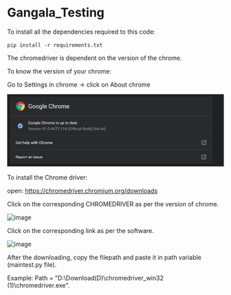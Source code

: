 # Gangala_Testing

To install all the dependencies required to this code:

``` 
pip install -r requirements.txt 
```



The chromedriver is dependent on the version of the chrome.


To know the version of your chrome:

Go to Settings in chrome -> click on About chrome

![alt text](https://github.com/AlluDaddy/Gangala_Testing/blob/main/image.png?raw=true)

To install the Chrome driver:

open: https://chromedriver.chromium.org/downloads

Click on the corresponding CHROMEDRIVER as per the version of chrome.

![image](https://user-images.githubusercontent.com/60499478/123657865-d35bf580-d84e-11eb-87de-48883f889b0a.png)

Click on the corresponding link as per the software.

![image](https://user-images.githubusercontent.com/60499478/123658411-52e9c480-d84f-11eb-87f4-ec3b9365fd41.png)

After the downloading, copy the filepath and paste it in path variable (maintest.py file).

Example:  Path = "D:\Download(D)\chromedriver_win32 (1)\chromedriver.exe".


